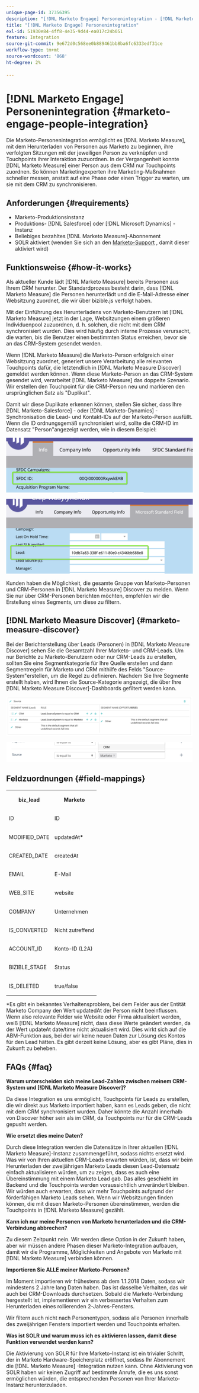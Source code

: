 ```yaml
---
unique-page-id: 37356395
description: "[!DNL Marketo Engage] Personenintegration - [!DNL Marketo Measure]"
title: "[!DNL Marketo Engage] Personenintegration"
exl-id: 51930e84-4ff8-4e35-9d44-ea017c24b051
feature: Integration
source-git-commit: 9e672d0c568ee0b889461bb8ba6fc6333edf31ce
workflow-type: tm+mt
source-wordcount: '868'
ht-degree: 2%

---
```


# [!DNL Marketo Engage] Personenintegration {#marketo-engage-people-integration}

Die Marketo-Personenintegration ermöglicht es [!DNL Marketo Measure], mit dem Herunterladen von Personen aus Marketo zu beginnen, ihre verfolgten Sitzungen mit der jeweiligen Person zu verknüpfen und Touchpoints ihrer Interaktion zuzuordnen. In der Vergangenheit konnte [!DNL Marketo Measure] einer Person aus dem CRM nur Touchpoints zuordnen. So können Marketingexperten ihre Marketing-Maßnahmen schneller messen, anstatt auf eine Phase oder einen Trigger zu warten, um sie mit dem CRM zu synchronisieren.

## Anforderungen {#requirements}

* Marketo-Produktionsinstanz
* Produktions- [!DNL Salesforce] oder [!DNL Microsoft Dynamics] -Instanz
* Beliebiges bezahltes [!DNL Marketo Measure]-Abonnement
* SOLR aktiviert (wenden Sie sich an den [Marketo-Support](https://nation.marketo.com/t5/Support/ct-p/Support) , damit dieser aktiviert wird)

## Funktionsweise {#how-it-works}

Als aktueller Kunde lädt [!DNL Marketo Measure] bereits Personen aus Ihrem CRM herunter. Der Standardprozess besteht darin, dass [!DNL Marketo Measure] die Personen herunterlädt und die E-Mail-Adresse einer Websitzung zuordnet, die wir über bizible.js verfolgt haben.

Mit der Einführung des Herunterladens von Marketo-Benutzern ist [!DNL Marketo Measure] jetzt in der Lage, Websitzungen einem größeren Individuenpool zuzuordnen, d. h. solchen, die nicht mit dem CRM synchronisiert wurden. Dies wird häufig durch interne Prozesse verursacht, die warten, bis die Benutzer einen bestimmten Status erreichen, bevor sie an das CRM-System gesendet werden.

Wenn [!DNL Marketo Measure] die Marketo-Person erfolgreich einer Websitzung zuordnet, generiert unsere Verarbeitung alle relevanten Touchpoints dafür, die letztendlich in [!DNL Marketo Measure Discover] gemeldet werden können. Wenn diese Marketo-Person an das CRM-System gesendet wird, verarbeitet [!DNL Marketo Measure] das doppelte Szenario. Wir erstellen den Touchpoint für die CRM-Person neu und markieren den ursprünglichen Satz als &quot;Duplikat&quot;.

Damit wir diese Duplikate erkennen können, stellen Sie sicher, dass Ihre [!DNL Marketo-Salesforce] - oder [!DNL Marketo-Dynamics] -Synchronisation die Lead- und Kontakt-IDs auf der Marketo-Person ausfüllt. Wenn die ID ordnungsgemäß synchronisiert wird, sollte die CRM-ID im Datensatz &quot;Person&quot;angezeigt werden, wie in diesem Beispiel:

![](assets/5a.png)

![](assets/5b.png)

Kunden haben die Möglichkeit, die gesamte Gruppe von Marketo-Personen und CRM-Personen in [!DNL Marketo Measure] Discover zu melden. Wenn Sie nur über CRM-Personen berichten möchten, empfehlen wir die Erstellung eines Segments, um diese zu filtern.

## [!DNL Marketo Measure Discover] {#marketo-measure-discover}

Bei der Berichterstellung über Leads (Personen) in [!DNL Marketo Measure Discover] sehen Sie die Gesamtzahl Ihrer Marketo- und CRM-Leads. Um nur Berichte zu Marketo-Benutzern oder nur CRM-Leads zu erstellen, sollten Sie eine Segmentkategorie für Ihre Quelle erstellen und dann Segmentregeln für Marketo und CRM mithilfe des Felds &quot;Source-System&quot;erstellen, um die Regel zu definieren. Nachdem Sie Ihre Segmente erstellt haben, wird Ihnen die Source-Kategorie angezeigt, die über Ihre [!DNL Marketo Measure Discover]-Dashboards gefiltert werden kann.

![](assets/bizible-discover-1.png)

![](assets/bizible-discover-2.png)

## Feldzuordnungen {#field-mappings}

<table> 
 <colgroup> 
  <col> 
  <col> 
 </colgroup> 
 <tbody> 
  <tr> 
   <th><p><strong>biz_lead</strong></p></th> 
   <th><p><strong>Marketo</strong></p></th> 
  </tr> 
  <tr> 
   <td><p>ID</p></td> 
   <td><p>ID</p></td> 
  </tr> 
  <tr> 
   <td><p>MODIFIED_DATE</p></td> 
   <td><p>updatedAt<strong>*</strong></p></td> 
  </tr> 
  <tr> 
   <td><p>CREATED_DATE</p></td> 
   <td><p>createdAt</p></td> 
  </tr> 
  <tr> 
   <td><p>EMAIL</p></td> 
   <td><p>E-Mail</p></td> 
  </tr> 
  <tr> 
   <td><p>WEB_SITE</p></td> 
   <td><p>website</p></td> 
  </tr> 
  <tr> 
   <td><p>COMPANY</p></td> 
   <td><p>Unternehmen</p></td> 
  </tr> 
  <tr> 
   <td><p>IS_CONVERTED</p></td> 
   <td><p>Nicht zutreffend</p></td> 
  </tr> 
  <tr> 
   <td><p>ACCOUNT_ID</p></td> 
   <td><p>Konto-ID (L2A)</p></td> 
  </tr> 
  <tr> 
   <td><p>BIZIBLE_STAGE</p></td> 
   <td><p>Status</p></td> 
  </tr> 
  <tr> 
   <td><p>IS_DELETED</p></td> 
   <td><p>true/false</p></td> 
  </tr> 
 </tbody> 
</table>

*Es gibt ein bekanntes Verhaltensproblem, bei dem Felder aus der Entität Marketo Company den Wert updatedAt der Person nicht beeinflussen. Wenn also relevante Felder wie Website oder Firma aktualisiert werden, weiß [!DNL Marketo Measure] nicht, dass diese Werte geändert werden, da der Wert updateAt date/time nicht aktualisiert wird. Dies wirkt sich auf die ABM-Funktion aus, bei der wir keine neuen Daten zur Lösung des Kontos für den Lead hätten. Es gibt derzeit keine Lösung, aber es gibt Pläne, dies in Zukunft zu beheben.

## FAQs {#faq}

**Warum unterscheiden sich meine Lead-Zahlen zwischen meinem CRM-System und [!DNL Marketo Measure Discover]?**

Da diese Integration es uns ermöglicht, Touchpoints für Leads zu erstellen, die wir direkt aus Marketo importiert haben, kann es Leads geben, die nicht mit dem CRM synchronisiert wurden. Daher könnte die Anzahl innerhalb von Discover höher sein als im CRM, da Touchpoints nur für die CRM-Leads gepusht werden.

**Wie ersetzt dies meine Daten?**

Durch diese Integration werden die Datensätze in Ihrer aktuellen [!DNL Marketo Measure]-Instanz zusammengeführt, sodass nichts ersetzt wird. Was wir von Ihren aktuellen CRM-Leads erwarten würden, ist, dass wir beim Herunterladen der zweijährigen Marketo Leads diesen Lead-Datensatz einfach aktualisieren würden, um zu zeigen, dass es auch eine Übereinstimmung mit einem Marketo Lead gab. Das alles geschieht im Backend und die Touchpoints werden voraussichtlich unverändert bleiben. Wir würden auch erwarten, dass wir mehr Touchpoints aufgrund der förderfähigen Marketo Leads sehen. Wenn wir Websitzungen finden können, die mit diesen Marketo-Personen übereinstimmen, werden die Touchpoints in [!DNL Marketo Measure] gezählt.

**Kann ich nur meine Personen von Marketo herunterladen und die CRM-Verbindung abbrechen?**

Zu diesem Zeitpunkt nein. Wir werden diese Option in der Zukunft haben, aber wir müssen andere Phasen dieser Marketo-Integration aufbauen, damit wir die Programme, Möglichkeiten und Angebote von Marketo mit [!DNL Marketo Measure] verbinden können.

**Importieren Sie ALLE meiner Marketo-Personen?**

Im Moment importieren wir frühestens ab dem 1.1.2018 Daten, sodass wir mindestens 2 Jahre lang Daten haben. Das ist dasselbe Verhalten, das wir auch bei CRM-Downloads durchsetzen. Sobald die Marketo-Verbindung hergestellt ist, implementieren wir ein verbessertes Verhalten zum Herunterladen eines rollierenden 2-Jahres-Fensters.

Wir filtern auch nicht nach Personentypen, sodass alle Personen innerhalb des zweijährigen Fensters importiert werden und Touchpoints erhalten.

**Was ist SOLR und warum muss ich es aktivieren lassen, damit diese Funktion verwendet werden kann?**

Die Aktivierung von SOLR für Ihre Marketo-Instanz ist ein trivialer Schritt, der in Marketo Hardware-Speicherplatz eröffnet, sodass Ihr Abonnement die [!DNL Marketo Measure] -Integration nutzen kann. Ohne Aktivierung von SOLR haben wir keinen Zugriff auf bestimmte Anrufe, die es uns sonst ermöglichen würden, die entsprechenden Personen von Ihrer Marketo-Instanz herunterzuladen.
